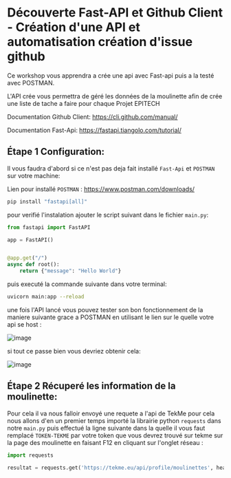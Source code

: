# Découverte Fast-API et Github Client - Création d'une API et automatisation création d'issue github 

Ce workshop vous apprendra a crée une api avec Fast-api puis a la testé avec POSTMAN.

L'API crée vous permettra de géré les données de la moulinette afin de crée une liste de tache a faire pour chaque Projet EPITECH

Documentation Github Client:
https://cli.github.com/manual/

Documentation Fast-Api:
https://fastapi.tiangolo.com/tutorial/

## Étape 1 Configuration:

Il vous faudra d'abord si ce n'est pas deja fait installé `Fast-Api` et `POSTMAN` sur votre machine:

Lien pour installé `POSTMAN` : https://www.postman.com/downloads/

``` bash
pip install "fastapi[all]"
```

pour verifié l'instalation ajouter le script suivant dans le fichier `main.py`:

``` py
from fastapi import FastAPI

app = FastAPI()


@app.get("/")
async def root():
    return {"message": "Hello World"}
```

puis executé la commande suivante dans votre terminal:

``` bash
uvicorn main:app --reload
```

une fois l'API lancé vous pouvez tester son bon fonctionnement de la maniere suivante grace a POSTMAN en utilisant le lien sur le quelle votre api se host :

![image](https://github.com/jserygit/Workshop-API-Org/assets/145333959/f244956a-587e-4c89-99d0-63f53b459785)

si tout ce passe bien vous devriez obtenir cela:

![image](https://github.com/jserygit/Workshop-API-Org/assets/145333959/eb588c55-76b4-47e2-b12d-926ebba9a664)

## Étape 2 Récuperé les information de la moulinette:

Pour cela il va nous falloir envoyé une requete a l'api de TekMe pour cela nous allons d'en un premier temps importé la librairie python `requests` dans notre `main.py`
puis effectué la ligne suivante dans la quelle il vous faut remplacé `TOKEN-TEKME` par votre token que vous devrez trouvé sur tekme sur la page des moulinette en faisant F12 en cliquant sur l'onglet réseau :

``` python
import requests

resultat = requests.get('https://tekme.eu/api/profile/moulinettes', headers={'Authorization': 'TOKEN-TEKME'})
```








